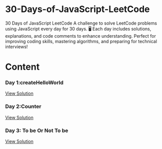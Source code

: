 # 30-Days-of-JavaScript-LeetCode
30 Days of JavaScript LeetCode A challenge to solve LeetCode problems using JavaScript every day for 30 days. 🖥️ Each day includes solutions, explanations, and code comments to enhance understanding. Perfect for improving coding skills, mastering algorithms, and preparing for technical interviews!
# Content
### Day 1:createHelloWorld
[View Solution](https://github.com/codehariom/30-Days-of-JavaScript-LeetCode/blob/main/Hello%20World%20by%20Function.js)
### Day 2:Counter
[View Solution](https://github.com/codehariom/30-Days-of-JavaScript-LeetCode/blob/main/Counter.js)
### Day 3: To be Or Not To be 
[View Solution](https://github.com/codehariom/30-Days-of-JavaScript-LeetCode/blob/main/To%20Be%20Or%20Not%20To%20Be.js)